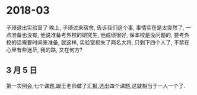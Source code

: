 # 2018-03

 子琦退出实验室了
晚上, 子琦过来宿舍, 告诉我们这个事, 事情实在是太突然了, 一点准备也没有, 他说准备考外校的研究生, 他成绩很好, 保本校是没问题的, 要考外校的话需要时间来准备, 就这样, 实验室损失了两名大将, 只剩下四个人了, 不禁在心里有些迷茫, 我的路, 又在何方?

## 3 月 5 日
第一次例会,七个课题,跟王老师做了汇报,选出四个课题,这就相当于一人一个了.
